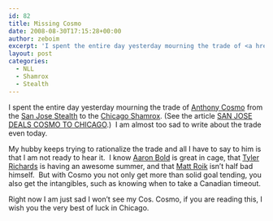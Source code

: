 ```yaml
---
id: 82
title: Missing Cosmo
date: 2008-08-30T17:15:28+00:00
author: zeboim
excerpt: 'I spent the entire day yesterday mourning the trade of <a href="http://www.nll.com/community/index.php?option=com_comprofiler&task=userProfile&user=1051331%26seasonid=1995">Anthony Cosmo</a> from the <a href="http://www.sjstealth.com/index2.html">San Jose Stealth</a> to the <a href="http://www.chicagoshamrox.com/home.html">Chicago Shamrox</a>.'
layout: post
categories:
  - NLL
  - Shamrox
  - Stealth
---
```

I spent the entire day yesterday mourning the trade of [Anthony Cosmo](http://www.nll.com/community/index.php?option=com_comprofiler&task=userProfile&user=1051331%26seasonid=1995) from the [San Jose Stealth](http://www.sjstealth.com/index2.html) to the [Chicago Shamrox](http://www.chicagoshamrox.com/home.html). (See the article [SAN JOSE DEALS COSMO TO CHICAGO](http://nll.com/article.php?id=3580).)  I am almost too sad to write about the trade even today. 

My hubby keeps trying to rationalize the trade and all I have to say to him is that I am not ready to hear it.  I know [Aaron Bold](http://www.nll.com/community/index.php?option=com_comprofiler&task=userProfile&user=668201%26seasonid=1995) is great in cage, that [Tyler Richards](http://www.nll.com/community/index.php?option=com_comprofiler&task=userProfile&user=1484391%26seasonid=1995) is having an awesome summer, and that [Matt Roik](http://www.nll.com/community/index.php?option=com_comprofiler&task=userProfile&user=398877%26seasonid=1995) isn&#8217;t half bad himself.  But with Cosmo you not only get more than solid goal tending, you also get the intangibles, such as knowing when to take a Canadian timeout.

Right now I am just sad I won&#8217;t see my Cos. Cosmo, if you are reading this, I wish you the very best of luck in Chicago.
